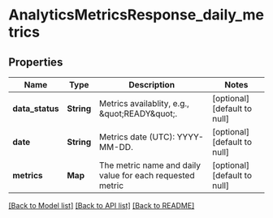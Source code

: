 # AnalyticsMetricsResponse_daily_metrics
## Properties

Name | Type | Description | Notes
------------ | ------------- | ------------- | -------------
**data\_status** | **String** | Metrics availablity, e.g., \&quot;READY\&quot;. | [optional] [default to null]
**date** | **String** | Metrics date (UTC): YYYY-MM-DD. | [optional] [default to null]
**metrics** | **Map** | The metric name and daily value for each requested metric | [optional] [default to null]

[[Back to Model list]](../README.md#documentation-for-models) [[Back to API list]](../README.md#documentation-for-api-endpoints) [[Back to README]](../README.md)

